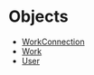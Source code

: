 # Objects

- [WorkConnection](work-connection.md)
- [Work](work.md)
- [User](api/graphql/objects/user.md)
